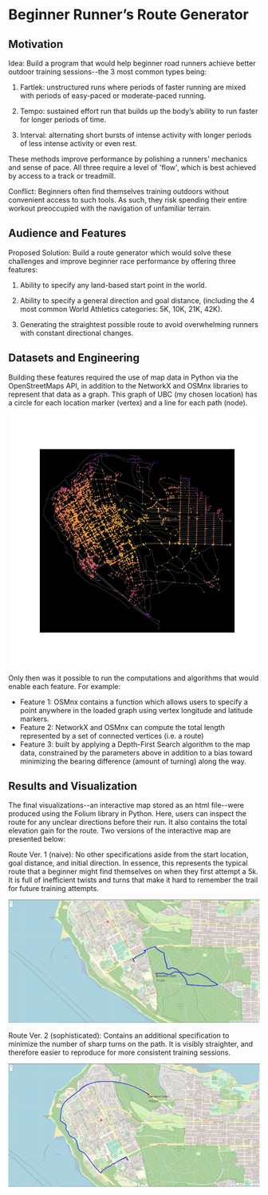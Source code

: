 # Beginner Runner’s Route Generator

## Motivation
Idea: Build a program that would help beginner road runners achieve better outdoor training sessions--the 3 most common types being:

1. Fartlek: unstructured runs where periods of faster running are mixed with periods of easy-paced or moderate-paced running.

2. Tempo: sustained effort run that builds up the body’s ability to run faster for longer periods of time.

3. Interval: alternating short bursts of intense activity with longer periods of less intense activity or even rest.

These methods improve performance by polishing a runners' mechanics and sense of pace. All three require a level of 'flow', which is best achieved by access to a track or treadmill. 

Conflict: Beginners often find themselves training outdoors without convenient access to such tools. As such, they risk spending their entire workout preoccupied with the navigation of unfamiliar terrain. 

## Audience and Features
Proposed Solution: Build a route generator which would solve these challenges and improve beginner race performance by offering three features:

1. Ability to specify any land-based start point in the world.

2. Ability to specify a general direction and goal distance, (including the 4 most common World Athletics categories: 5K, 10K, 21K, 42K).

3. Generating the straightest possible route to avoid overwhelming runners with constant directional changes.

## Datasets and Engineering
Building these features required the use of map data in Python via the OpenStreetMaps API, in addition to the NetworkX and OSMnx libraries to represent that data as a graph. This graph of UBC (my chosen location) has a circle for each location marker (vertex) and a line for each path (node). 

![](https://github.com/mattguev/cool-runnings/blob/main/ubc_map_elevation.png?raw=true)

Only then was it possible to run the computations and algorithms that would enable each feature. For example:
- Feature 1: OSMnx contains a function which allows users to specify a point anywhere in the loaded graph using vertex longitude and latitude markers.
- Feature 2: NetworkX and OSMnx can compute the total length represented by a set of connected vertices (i.e. a route)
- Feature 3: built by applying a Depth-First Search algorithm to the map data, constrained by the parameters above in addition to a bias toward minimizing the bearing difference (amount of turning) along the way.

## Results and Visualization
The final visualizations--an interactive map stored as an html file--were produced using the Folium library in Python. Here, users can inspect the route for any unclear directions before their run. It also contains the total elevation gain for the route. Two versions of the interactive map are presented below:

Route Ver. 1 (naive): No other specifications aside from the start location, goal distance, and initial direction. In essence, this represents the typical route that a beginner might find themselves on when they first attempt a 5k. It is full of inefficient twists and turns that make it hard to remember the trail for future training attempts.

![](https://github.com/mattguev/cool-runnings/blob/main/UBCnaive_5k.JPG?raw=true)

Route Ver. 2 (sophisticated): Contains an additional specification to minimize the number of sharp turns on the path. It is visibly straighter, and therefore easier to reproduce for more consistent training sessions. 

![](https://github.com/mattguev/cool-runnings/blob/main/UBCroute_5k.JPG?raw=true)

